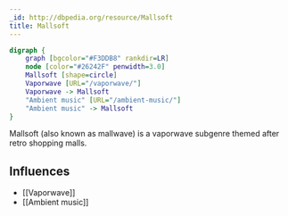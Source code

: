 ```yaml
---
_id: http://dbpedia.org/resource/Mallsoft
title: Mallsoft
---
```


```dot
digraph {
	graph [bgcolor="#F3DDB8" rankdir=LR]
	node [color="#26242F" penwidth=3.0]
	Mallsoft [shape=circle]
	Vaporwave [URL="/vaporwave/"]
	Vaporwave -> Mallsoft
	"Ambient music" [URL="/ambient-music/"]
	"Ambient music" -> Mallsoft
}
```

Mallsoft (also known as mallwave) is a vaporwave subgenre themed after retro shopping malls.

## Influences
- [[Vaporwave]]
- [[Ambient music]]
